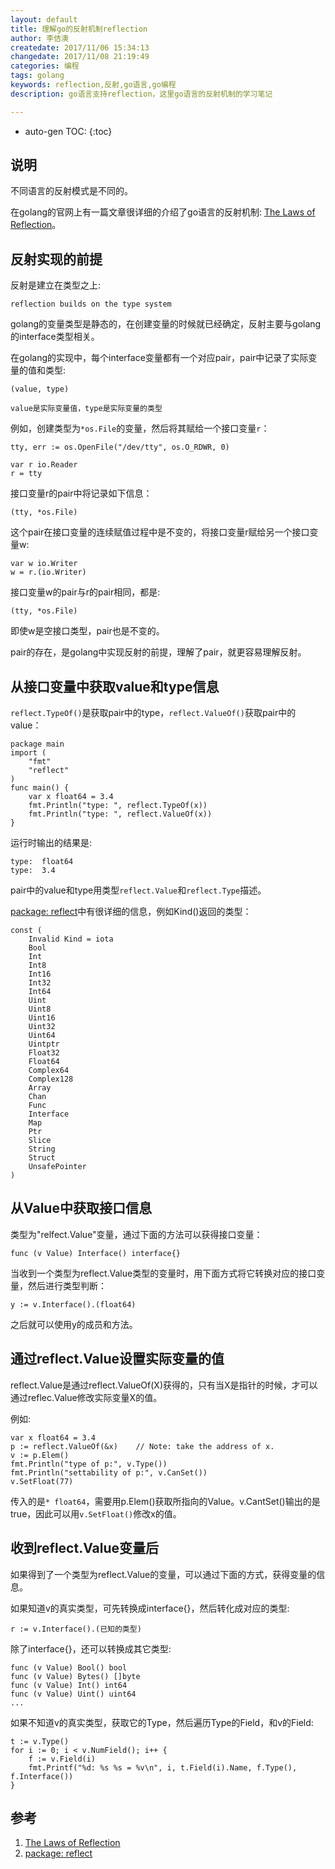 ```yaml
---
layout: default
title: 理解go的反射机制reflection
author: 李佶澳
createdate: 2017/11/06 15:34:13
changedate: 2017/11/08 21:19:49
categories: 编程
tags: golang
keywords: reflection,反射,go语言,go编程
description: go语言支持reflection，这里go语言的反射机制的学习笔记

---
```


* auto-gen TOC:
{:toc}

## 说明

不同语言的反射模式是不同的。

在golang的官网上有一篇文章很详细的介绍了go语言的反射机制: [The Laws of Reflection][1]。

## 反射实现的前提

反射是建立在类型之上:

	reflection builds on the type system

golang的变量类型是静态的，在创建变量的时候就已经确定，反射主要与golang的interface类型相关。

在golang的实现中，每个interface变量都有一个对应pair，pair中记录了实际变量的值和类型:

	(value, type)
	
	value是实际变量值，type是实际变量的类型

例如，创建类型为`*os.File`的变量，然后将其赋给一个接口变量`r`：

	tty, err := os.OpenFile("/dev/tty", os.O_RDWR, 0)
	
	var r io.Reader
	r = tty

接口变量r的pair中将记录如下信息：

	(tty, *os.File)

这个pair在接口变量的连续赋值过程中是不变的，将接口变量r赋给另一个接口变量w:

	var w io.Writer
	w = r.(io.Writer)

接口变量w的pair与r的pair相同，都是:

	(tty, *os.File)

即使w是空接口类型，pair也是不变的。

pair的存在，是golang中实现反射的前提，理解了pair，就更容易理解反射。

## 从接口变量中获取value和type信息

`reflect.TypeOf()`是获取pair中的type，`reflect.ValueOf()`获取pair中的value：

	package main
	import (
		"fmt"
		"reflect"
	)
	func main() {
		var x float64 = 3.4
		fmt.Println("type: ", reflect.TypeOf(x))
		fmt.Println("type: ", reflect.ValueOf(x))
	}

运行时输出的结果是:

	type:  float64
	type:  3.4

pair中的value和type用类型`reflect.Value`和`reflect.Type`描述。

[package: reflect][2]中有很详细的信息，例如Kind()返回的类型：

	const (
		Invalid Kind = iota
		Bool
		Int
		Int8
		Int16
		Int32
		Int64
		Uint
		Uint8
		Uint16
		Uint32
		Uint64
		Uintptr
		Float32
		Float64
		Complex64
		Complex128
		Array
		Chan
		Func
		Interface
		Map
		Ptr
		Slice
		String
		Struct
		UnsafePointer
	)

## 从Value中获取接口信息

类型为"relfect.Value"变量，通过下面的方法可以获得接口变量：

	func (v Value) Interface() interface{}

当收到一个类型为reflect.Value类型的变量时，用下面方式将它转换对应的接口变量，然后进行类型判断：

	y := v.Interface().(float64)

之后就可以使用y的成员和方法。

## 通过reflect.Value设置实际变量的值

reflect.Value是通过reflect.ValueOf(X)获得的，只有当X是指针的时候，才可以通过reflec.Value修改实际变量X的值。

例如:

	var x float64 = 3.4
	p := reflect.ValueOf(&x)    // Note: take the address of x.
	v := p.Elem()
	fmt.Println("type of p:", v.Type())
	fmt.Println("settability of p:", v.CanSet())
	v.SetFloat(77)

传入的是`* float64`，需要用p.Elem()获取所指向的Value。v.CantSet()输出的是true，因此可以用`v.SetFloat()`修改x的值。

## 收到reflect.Value变量后

如果得到了一个类型为reflect.Value的变量，可以通过下面的方式，获得变量的信息。

如果知道v的真实类型，可先转换成interface{}，然后转化成对应的类型:

	r := v.Interface().(已知的类型)

除了interface{}，还可以转换成其它类型:

	func (v Value) Bool() bool
	func (v Value) Bytes() []byte
	func (v Value) Int() int64
	func (v Value) Uint() uint64
	...

如果不知道v的真实类型，获取它的Type，然后遍历Type的Field，和v的Field:

	t := v.Type()
	for i := 0; i < v.NumField(); i++ {
		f := v.Field(i)
		fmt.Printf("%d: %s %s = %v\n", i, t.Field(i).Name, f.Type(), f.Interface())
	}

## 参考

1. [The Laws of Reflection][1]
2. [package: reflect][2]

[1]: https://blog.golang.org/laws-of-reflection  "The Laws of Reflection" 
[2]: https://golang.org/pkg/reflect/#Kind "package: reflect"
